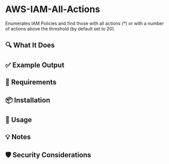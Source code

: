 # AWS-IAM-All-Actions

Enumerates IAM Policies and find those with all actions (*) or with a number of actions above the threshold (by default set to 20). 

## 🔍 What It Does

## ✅ Example Output

## 🧰 Requirements

## 📦 Installation

## 🚀 Usage

## 💡 Notes

## 🛡️ Security Considerations
